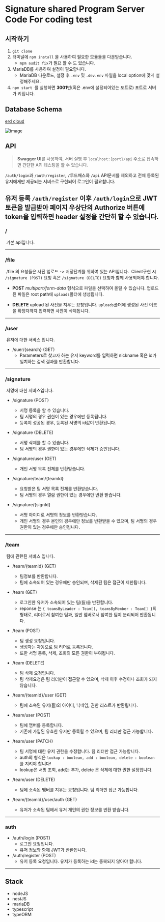 # Signature shared Program Server Code For coding test



## 시작하기

1. `git clone` 
2. 터미널에 `npm install` 을 사용하여 필요한 모듈들을 다운받습니다.
   * `npm audit fix`가 필요 할 수 도 있습니다.
3. MariaDB를 사용하여 설정이 필요합니다.
    * MariaDB 다운로드, 설정 후 `.env` 및 `.dev.env` 파일을 local option에 맞게 설정해주세요.
4. `npm start `를 실행하면 **3001**번(혹은 .env에 설정되어있는 포트로) 포트로 서버가 켜집니다.





## Database Schema 

[erd cloud](https://www.erdcloud.com/d/TGijkuBc6uEc86SqR)

![image](https://user-images.githubusercontent.com/52588452/78470034-1c62ee00-7761-11ea-823a-019340c1d70d.png)







## API

> **Swagger UI**를 사용하여, 서버 실행 후 `localhost:{port}/api` 주소로 접속하면 간단한 API 테스팅을 할 수 있습니다.

`/auth/login`과 `/auth/register`, `/`루드패스와  `/api` API문서를 제외하고 전체 등록된 유저에게만 제공되는 서비스로 구현되어 로그인이 필요합니다.

유저 등록 `/auth/register` 이후 `/auth/login`으로 JWT 토큰을 발급받아 페이지 우상단의 **Authorize** 버튼에 token을 입력하면 header 설정을 간단히 할 수 있습니다.
---

### 	/

​	기본 api입니다.

---

### 	/file

​		/file 의 요청들은 사진 업로드 -> 저장단계를 위하여 있는 API입니다.
​		Client구현 시 `/signature (POST)` 요청 혹은 `/signature (DELTE)` 요청과 함께 사용되어야 합니다.

- **POST** 
  *multipart/form-data* 형식으로 파일을 선택하여 올릴 수 있습니다.
  업로드 된 파일은 root path에 `uploads`폴더에 생성됩니다.

- **DELETE**
  upload 된 사진을 지우는 요청입니다. 
  `uploads`폴더에 생성된 사진 이름을 확장자까지 입력하면 사진이 삭제됩니다.

---

### /user

​	유저에 대한 서비스 입니다.

- /suer/{search} (GET)
  - Parameters로 찾고자 하는 유저 keyword를 입력하면 nickname 혹은 id가 일치하는 검색 결과를 반환합니다.

---

### /signature

​	서명에 대한 서비스입니다.

- /signature (POST)
  - 서명 등록을 할 수 있습니다.
  - 팀 서명의 경우 권한이 있는 경우에만 등록됩니다.
  - 등록이 성공된 경우, 등록된 서명의 id값이 반환됩니다.


- /signature (DELETE)
  - 서명 삭제를 할 수 있습니다.
  - 팀 서명의 경우 권한이 있는 경우에만 삭제가 승인됩니다.


- /signature/user (GET)
  - 개인 서명 목록 전체를 반환받습니다.


- /signature/team/{teamId}
  - 요청받은 팀 서명 목록 전체를 반환받습니다.
  - 팀 서명의 경우 열람 권한이 있는 경우에만 반환 받습니다.


- /signature/{signId}
  - 서명 아이디로 서명의 정보를 반환받습니다.
  - 개인 서명의 경우 본인의 경우에만 정보를 반환받을 수 있으며, 팀 서명의 경우 권한이 있는 경우에만 승인됩니다.

---

### /team

​	팀에 관련된 서비스 입니다.

- /team/{teamId} (GET)
  - 팀정보를 반환합니다.
  - 팀에 소속되어 있는 경우에만 승인되며, 삭제된 팀은 접근이 제한됩니다.


- /team (GET)
  - 로그인한 유저가 소속되어 있는 팀(들)을 반환합니다.
  - reponse 는 `{ teamsByLeader : Team[], teamsByMember : Team[] }`의 형태로, 리더로서 참여한 팀과, 일반 맴버로서 참여한 팀이 분리되어 반환됩니다.


- /team (POST)
  - 팀 생성 요청입니다.
  - 생성자는 자동으로 팀 리더로 등록됩니다.
  - 또한 서명 등록, 삭제, 조회의 모든 권한이 부여됩니다.


- /team (DELETE)
  - 팀 삭제 요청입니다.
  - 팀 삭제요청은 팀 리더만이 접근할 수 있으며, 삭제 이후 수정이나 조회가 되지 않습니다.


- /team/{teamId}/user (GET)
  - 팀에 소속된 유저(들)의 아이디, 닉네임, 권한 리스트가 반환됩니다.


- /team/user (POST)
  - 팀에 맴버를 등록합니다.
  - 기존에 가입된 유효한 유저만 등록될 수 있으며, 팀 리더만 접근 가능합니다.


- /team/user (PATCH)
  - 팀 서명에 대한 유저 권한을 수정합니다. 팀 리더만 접근 가능합니다.
  - auth의 형식은 `lookup : boolean, add : boolean, delete : boolean `를 지켜야 합니다!
  - lookup은 서명 조회, add는 추가, delete 은 삭제에 대한 권한 설정입니다.


- /team/user (DELETE)
  - 팀에 소속된 맴버를 지우는 요청입니다. 팀 리더만 접근 가능합니다.


- /team/{teamId}/user/auth (GET)
  - 유저가 소속된 팀에서 유저 개인의 권한 정보를 반환 받습니다.

---
### auth

- /auth/login (POST)
  - 로그인 요청입니다.
  - 유저 정보와 함께 JWT가 반환됩니다.
- /auth/register (POST)
  - 유저 등록 요청입니다. 유저가 등록하는 id는 중복되지 않아야 합니다.


---

## Stack 

- nodeJS
- nestJS
- mariaDB
- typescript
- typeORM

